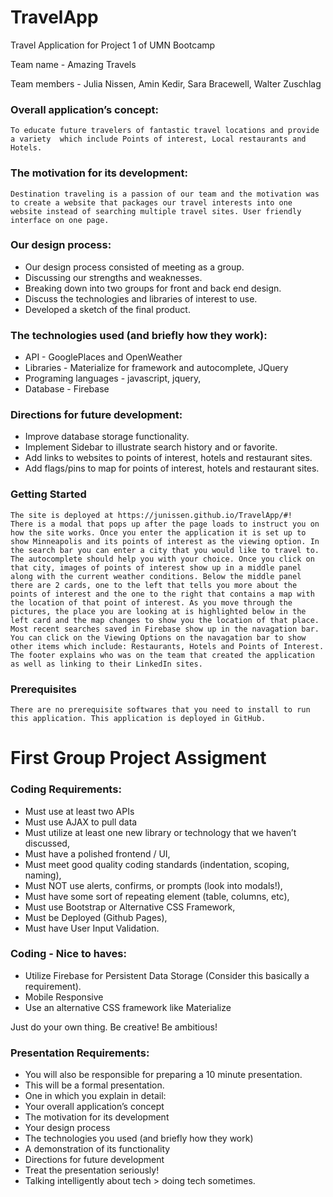 # TravelApp
 Travel Application for Project 1 of UMN Bootcamp

 Team name - Amazing Travels

 Team members -  Julia Nissen, Amin Kedir, Sara Bracewell, Walter Zuschlag

### Overall application’s concept: 
	To educate future travelers of fantastic travel locations and provide a variety  which include Points of interest, Local restaurants and Hotels. 

### The motivation for its development:
	Destination traveling is a passion of our team and the motivation was to create a website that packages our travel interests into one website instead of searching multiple travel sites. User friendly interface on one page.

### Our design process:
  *	Our design process consisted of meeting as a group.
  *	Discussing our strengths and weaknesses.
  *	Breaking down into two groups for front and back end design.
  *	Discuss the technologies and libraries of interest to use. 
  *	Developed a sketch of the final product.

### The technologies used (and briefly how they work):	
  *	API - GooglePlaces and OpenWeather
  *	Libraries - Materialize for framework and autocomplete, JQuery
  *	Programing languages - javascript, jquery, 
  *	Database - Firebase

### Directions for future development:
  *	Improve database storage functionality.
  *	Implement Sidebar to illustrate search history and or favorite. 
  *	Add links to websites to points of interest, hotels and restaurant sites.
  *	Add flags/pins to map for points of interest, hotels and restaurant sites.

### Getting Started
	The site is deployed at https://junissen.github.io/TravelApp/#!
	There is a modal that pops up after the page loads to instruct you on how the site works. Once you enter the application it is set up to show Minneapolis and its points of interest as the viewing option. In the search bar you can enter a city that you would like to travel to. The autocomplete should help you with your choice. Once you click on that city, images of points of interest show up in a middle panel along with the current weather conditions. Below the middle panel there are 2 cards, one to the left that tells you more about the points of interest and the one to the right that contains a map with the location of that point of interest. As you move through the pictures, the place you are looking at is highlighted below in the left card and the map changes to show you the location of that place. Most recent searches saved in Firebase show up in the navagation bar. You can click on the Viewing Options on the navagation bar to show other items which include: Restaurants, Hotels and Points of Interest. The footer explains who was on the team that created the application as well as linking to their LinkedIn sites.

### Prerequisites
	There are no prerequisite softwares that you need to install to run this application. This application is deployed in GitHub.


# First Group Project Assigment 
### Coding Requirements: 
  *	Must use at least two APIs
  *	Must use AJAX to pull data
  *	Must utilize at least one new library or technology that we haven’t discussed, 
  *	Must have a polished frontend / UI, 
  *	Must meet good quality coding standards (indentation, scoping, naming),
  *	Must NOT use alerts, confirms, or prompts (look into modals!), 
  *	Must have some sort of repeating element (table, columns, etc), 
  *	Must use Bootstrap or Alternative CSS Framework, 
  *	Must be Deployed (Github Pages), 
  *	Must have User Input Validation. 

### Coding - Nice to haves:
  *	Utilize Firebase for Persistent Data Storage (Consider this basically a requirement).
  *	Mobile Responsive
  *	Use an alternative CSS framework like Materialize

Just do your own thing. Be creative! Be ambitious!

### Presentation Requirements:
  *	You will also be responsible for preparing a 10 minute presentation.
  *	This will be a formal presentation. 
  *	One in which you explain in detail:
  *	Your overall application’s concept
  *	The motivation for its development
  *	Your design process
  *	The technologies you used (and briefly how they work)
  *	A demonstration of its functionality
  *	Directions for future development
  *	Treat the presentation seriously! 
  *	Talking intelligently about tech > doing tech sometimes. 



